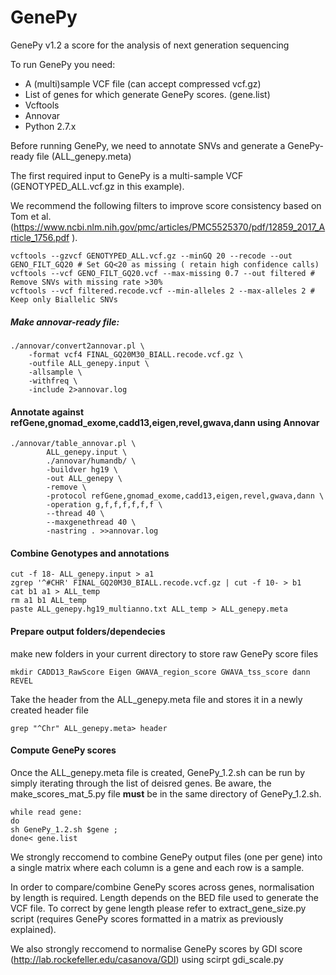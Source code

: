 # GenePy
GenePy v1.2 a score for the analysis of next generation sequencing

To run GenePy you need:
* A (multi)sample VCF file (can accept compressed vcf.gz)
* List of genes for which generate GenePy scores. (gene.list)
* Vcftools
* Annovar
* Python 2.7.x

Before running GenePy, we need to annotate SNVs and generate a GenePy-ready file (ALL_genepy.meta)

The first required input to GenePy is a multi-sample VCF (GENOTYPED_ALL.vcf.gz in this example). 

We recommend the following filters to improve score consistency based on Tom et al. (https://www.ncbi.nlm.nih.gov/pmc/articles/PMC5525370/pdf/12859_2017_Article_1756.pdf ).
```
vcftools --gzvcf GENOTYPED_ALL.vcf.gz --minGQ 20 --recode --out GENO_FILT_GQ20 # Set GQ<20 as missing ( retain high confidence calls)
vcftools --vcf GENO_FILT_GQ20.vcf --max-missing 0.7 --out filtered # Remove SNVs with missing rate >30%
vcftools --vcf filtered.recode.vcf --min-alleles 2 --max-alleles 2 # Keep only Biallelic SNVs 
````
##### Make annovar-ready file:
```
./annovar/convert2annovar.pl \
	-format vcf4 FINAL_GQ20M30_BIALL.recode.vcf.gz \
	-outfile ALL_genepy.input \
	-allsample \
	-withfreq \
	-include 2>annovar.log
```
#### Annotate against refGene,gnomad_exome,cadd13,eigen,revel,gwava,dann using Annovar
```
./annovar/table_annovar.pl \
        ALL_genepy.input \
        ./annovar/humandb/ \
        -buildver hg19 \
        -out ALL_genepy \
        -remove \
        -protocol refGene,gnomad_exome,cadd13,eigen,revel,gwava,dann \
        -operation g,f,f,f,f,f,f \
        --thread 40 \
        --maxgenethread 40 \
        -nastring . >>annovar.log
```
#### Combine Genotypes and annotations
```
cut -f 18- ALL_genepy.input > a1
zgrep '^#CHR' FINAL_GQ20M30_BIALL.recode.vcf.gz | cut -f 10- > b1
cat b1 a1 > ALL_temp
rm a1 b1 ALL_temp
paste ALL_genepy.hg19_multianno.txt ALL_temp > ALL_genepy.meta
```
#### Prepare output folders/dependecies
make new folders in your current directory to store raw GenePy score files
```
mkdir CADD13_RawScore Eigen GWAVA_region_score GWAVA_tss_score dann REVEL
```
Take the header from the ALL_genepy.meta file and stores it in a newly created header file
```
grep "^Chr" ALL_genepy.meta> header
```

#### Compute GenePy scores
Once the ALL_genepy.meta file is created, GenePy_1.2.sh can be run by simply iterating through the list of deisred genes. Be aware, the make_scores_mat_5.py file **must** be in the same directory of GenePy_1.2.sh.

```
while read gene:
do
sh GenePy_1.2.sh $gene ;
done< gene.list

````

We strongly reccomend to combine GenePy output files (one per gene) into a single matrix where each column is a gene and each row is a sample.

In order to compare/combine GenePy scores across genes, normalisation by length is required. Length depends on the BED file used to generate the VCF file. To correct by gene length please refer to extract_gene_size.py script (requires GenePy scores formatted in a matrix as previously explained).

We also strongly reccomend to normalise GenePy scores by GDI score (http://lab.rockefeller.edu/casanova/GDI) using scirpt gdi_scale.py
